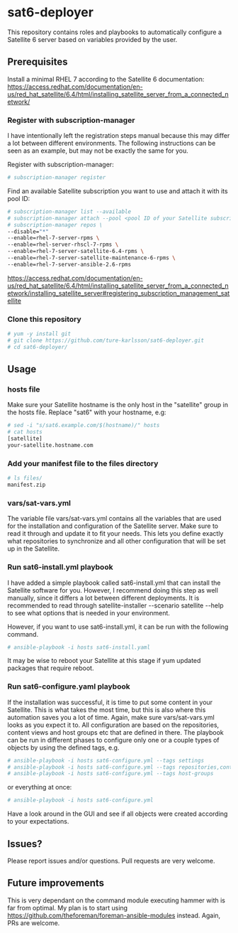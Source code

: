# sat6-deployer
This repository contains roles and playbooks to automatically configure a Satellite 6 server based on variables provided by the user.

## Prerequisites
Install a minimal RHEL 7 according to the Satellite 6 documentation: https://access.redhat.com/documentation/en-us/red_hat_satellite/6.4/html/installing_satellite_server_from_a_connected_network/

### Register with subscription-manager
I have intentionally left the registration steps manual because this may differ a lot between different environments. The following instructions can be seen as an example, but may not be exactly the same for you.

Register with subscription-manager:
```bash
# subscription-manager register
```

Find an available Satellite subscription you want to use and attach it with its pool ID:
```bash
# subscription-manager list --available
# subscription-manager attach --pool <pool ID of your Satellite subscription>
# subscription-manager repos \
--disable="*"
--enable=rhel-7-server-rpms \
--enable=rhel-server-rhscl-7-rpms \
--enable=rhel-7-server-satellite-6.4-rpms \
--enable=rhel-7-server-satellite-maintenance-6-rpms \
--enable=rhel-7-server-ansible-2.6-rpms
```
https://access.redhat.com/documentation/en-us/red_hat_satellite/6.4/html/installing_satellite_server_from_a_connected_network/installing_satellite_server#registering_subscription_management_satellite

### Clone this repository
```bash
# yum -y install git
# git clone https://github.com/ture-karlsson/sat6-deployer.git
# cd sat6-deployer/
```

## Usage

### hosts file
Make sure your Satellite hostname is the only host in the "satellite" group in the hosts file. Replace "sat6" with your hostname, e.g:
```bash
# sed -i "s/sat6.example.com/$(hostname)/" hosts
# cat hosts
[satellite]
your-satellite.hostname.com
```

### Add your manifest file to the files directory
```bash
# ls files/
manifest.zip
```

### vars/sat-vars.yml
The variable file vars/sat-vars.yml contains all the variables that are used for the installation and configuration of the Satellite server. Make sure to read it through and update it to fit your needs. This lets you define exactly what repositories to synchronize and all other configuration that will be set up in the Satellite.

### Run sat6-install.yml playbook

I have added a simple playbook called sat6-install.yml that can install the Satellite software for you. However, I recommend doing this step as well manually, since it differs a lot between different deployments. It is recommended to read through satellite-installer --scenario satellite --help to see what options that is needed in your environment.

However, if you want to use sat6-install.yml, it can be run with the following command.
```bash
# ansible-playbook -i hosts sat6-install.yaml
```

It may be wise to reboot your Satellite at this stage if yum updated packages that require reboot.

### Run sat6-configure.yaml playbook
If the installation was successful, it is time to put some content in your Satellite. This is what takes the most time, but this is also where this automation saves you a lot of time. Again, make sure vars/sat-vars.yml looks as you expect it to. All configuration are based on the repositories, content views and host groups etc that are defined in there. The playbook can be run in different phases to configure only one or a couple types of objects by using the defined tags, e.g.

```bash
# ansible-playbook -i hosts sat6-configure.yml --tags settings
# ansible-playbook -i hosts sat6-configure.yml --tags repositories,content-views,activation-keys
# ansible-playbook -i hosts sat6-configure.yml --tags host-groups
```
or everything at once:
```bash
# ansible-playbook -i hosts sat6-configure.yml
```

Have a look around in the GUI and see if all objects were created according to your expectations.

## Issues?
Please report issues and/or questions. Pull requests are very welcome.

## Future improvements
This is very dependant on the command module executing hammer with is far from optimal. My plan is to start using https://github.com/theforeman/foreman-ansible-modules instead. Again, PRs are welcome.
